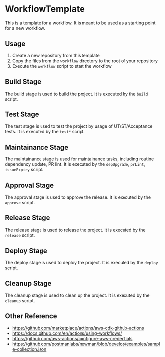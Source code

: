 # WorkflowTemplate
This is a template for a workflow. It is meant to be used as a starting point for a new workflow.

## Usage
1. Create a new repository from this template
2. Copy the files from the `workflow` directory to the root of your repository
3. Execute the `workflow` script to start the workflow

## Build Stage
The build stage is used to build the project. It is executed by the `build` script.

## Test Stage
The test stage is used to test the project by usage of UT/ST/Acceptance tests. It is executed by the `test*` script.

## Maintainance Stage
The maintainance stage is used for maintainance tasks, including routine dependency update, PR lint. It is executed by the `depUpgrade`, `prLint`, `issueExpiry` script.

## Approval Stage
The approval stage is used to approve the release. It is executed by the `approve` script.

## Release Stage
The release stage is used to release the project. It is executed by the `release` script.

## Deploy Stage
The deploy stage is used to deploy the project. It is executed by the `deploy` script.

## Cleanup Stage
The cleanup stage is used to clean up the project. It is executed by the `cleanup` script.

## Other Reference
- https://github.com/marketplace/actions/aws-cdk-github-actions
- https://docs.github.com/en/actions/using-workflows/
- https://github.com/aws-actions/configure-aws-credentials
- https://github.com/postmanlabs/newman/blob/develop/examples/sample-collection.json